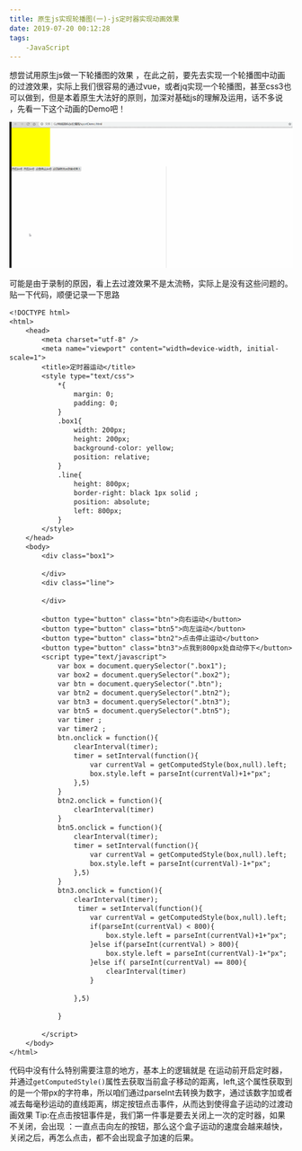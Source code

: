 ```yaml
---
title: 原生js实现轮播图(一)-js定时器实现动画效果
date: 2019-07-20 00:12:28
tags:
    -JavaScript
---
```


想尝试用原生js做一下轮播图的效果 ，在此之前，要先去实现一个轮播图中动画的过渡效果，实际上我们很容易的通过vue，或者jq实现一个轮播图，甚至css3也可以做到，但是本着原生大法好的原则，加深对基础js的理解及运用，话不多说 ，先看一下这个动画的Demo吧！

![](原生js实现轮播图-一-js定时器实现动画效果/jsAninmation_demo.gif)

可能是由于录制的原因，看上去过渡效果不是太流畅，实际上是没有这些问题的。贴一下代码，顺便记录一下思路
~~~
<!DOCTYPE html>
<html>
	<head>
		<meta charset="utf-8" />
		<meta name="viewport" content="width=device-width, initial-scale=1">
		<title>定时器运动</title>
		<style type="text/css">
			*{
				margin: 0;
				padding: 0;
			}
			.box1{
				width: 200px;
				height: 200px;
				background-color: yellow;
				position: relative;
			}
			.line{
				height: 800px;
				border-right: black 1px solid ;
				position: absolute;
				left: 800px;
			}
		</style>
	</head>
	<body>
		<div class="box1">
			
		</div>
		<div class="line">
			
		</div>
		
		<button type="button" class="btn">向右运动</button>
		<button type="button" class="btn5">向左运动</button>
		<button type="button" class="btn2">点击停止运动</button>
		<button type="button" class="btn3">点我到800px处自动停下</button>
		<script type="text/javascript">
			var box = document.querySelector(".box1");
			var box2 = document.querySelector(".box2");
			var btn = document.querySelector(".btn");
			var btn2 = document.querySelector(".btn2");
			var btn3 = document.querySelector(".btn3");
			var btn5 = document.querySelector(".btn5");
			var timer ;
			var timer2 ;
			btn.onclick = function(){
				clearInterval(timer);
				timer = setInterval(function(){
					var currentVal = getComputedStyle(box,null).left;
					box.style.left = parseInt(currentVal)+1+"px";
				},5)	
			}
			btn2.onclick = function(){
				clearInterval(timer)
			}
			btn5.onclick = function(){
				clearInterval(timer);
				timer = setInterval(function(){
					var currentVal = getComputedStyle(box,null).left;
					box.style.left = parseInt(currentVal)-1+"px";
				},5)
			}
			btn3.onclick = function(){
				clearInterval(timer);
				 timer = setInterval(function(){
					var currentVal = getComputedStyle(box,null).left;
					if(parseInt(currentVal) < 800){
						box.style.left = parseInt(currentVal)+1+"px";
					}else if(parseInt(currentVal) > 800){
						box.style.left = parseInt(currentVal)-1+"px";
					}else if( parseInt(currentVal) == 800){
						clearInterval(timer)
					}
					
				},5)	
			
			}
			
		</script>
	</body>
</html>
~~~

代码中没有什么特别需要注意的地方，基本上的逻辑就是 在运动前开启定时器，并通过`getComputedStyle()`属性去获取当前盒子移动的距离，left,这个属性获取到的是一个带px的字符串，所以咱们通过parseInt去转换为数字，通过该数字加或者减去每毫秒运动的直线距离，绑定按钮点击事件，从而达到使得盒子运动的过渡动画效果
Tip:在点击按钮事件是，我们第一件事是要去关闭上一次的定时器，如果不关闭，会出现 ：一直点击向左的按钮，那么这个盒子运动的速度会越来越快，关闭之后，再怎么点击，都不会出现盒子加速的后果。
